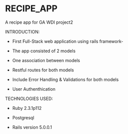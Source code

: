 # RECIPE_APP


A recipe app for GA WDI project2




INTRODUCTION:  

   - First Full-Stack web application using rails framework-

   - The app consisted of 2 models

   - One association between models

   - Restful routes for both models

   - Include Error Handling & Validations for both models

   - User Authenthication






TECHNOLOGIES USED:

   - Ruby 2.3.1p112

   - Postgresql

   - Rails version 5.0.0.1
